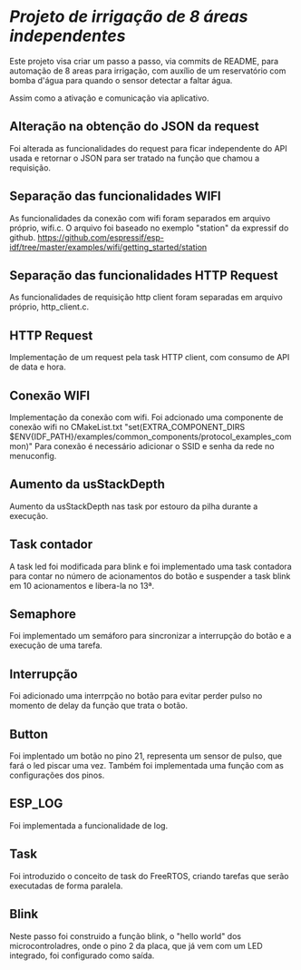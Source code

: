 # _Projeto de irrigação de 8 áreas independentes_

Este projeto visa criar um passo a passo, via commits de README, para automação de 8 areas para irrigação, com auxílio de um reservatório com bomba d'água para quando o sensor detectar a faltar água.

Assim como a ativação e comunicação via aplicativo.

## Alteração na obtenção do JSON da request

Foi alterada as funcionalidades do request para ficar independente do API usada e retornar o JSON para ser tratado na função que chamou a requisição.

## Separação das funcionalidades WIFI

As funcionalidades da conexão com wifi foram separados em arquivo próprio, wifi.c.
O arquivo foi baseado no exemplo "station" da expressif do github.
https://github.com/espressif/esp-idf/tree/master/examples/wifi/getting_started/station

## Separação das funcionalidades HTTP Request

As funcionalidades de requisição http client foram separadas em arquivo próprio, http_client.c.

## HTTP Request

Implementação de um request pela task HTTP client, com consumo de API de data e hora.

## Conexão WIFI

Implementação da conexão com wifi. Foi adcionado uma componente de conexão wifi no CMakeList.txt
"set(EXTRA_COMPONENT_DIRS $ENV{IDF_PATH}/examples/common_components/protocol_examples_common)"
Para conexão é necessário adicionar o SSID e senha da rede no menuconfig.

## Aumento da usStackDepth

Aumento da usStackDepth nas task por estouro da pilha durante a execução.

## Task contador

A task led foi modificada para blink e foi implementado uma task contadora para contar no número de acionamentos do botão e suspender a task blink em 10 acionamentos e libera-la no 13ª.

## Semaphore

Foi implementado um semáforo para sincronizar a interrupção do botão e a execução de uma tarefa.

## Interrupção

Foi adicionado uma interrpção no botão para evitar perder pulso no momento de delay da função que trata o botão.

## Button

Foi implentado um botão no pino 21, representa um sensor de pulso, que fará o led piscar uma vez. Também foi implementada uma função com as configurações dos pinos.

## ESP_LOG

Foi implementada a funcionalidade de log.

## Task

Foi introduzido o conceito de task do FreeRTOS, criando tarefas que serão executadas de forma paralela.

## Blink

Neste passo foi construido a função blink, o "hello world" dos microcontroladres, onde o pino 2 da placa, que já vem com um LED integrado, foi configurado como saída.
